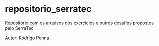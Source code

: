 # repositorio_serratec
Repositório com os arquivos dos exercícios e outros desafios propostos pelo SerraTec

Autor: Rodrigo Penna


